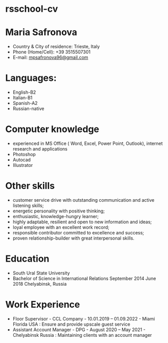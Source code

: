 # rsschool-cv
# Maria Safronova 	
* Country & City of residence: Trieste, Italy 	
* Phone (Home/Cell): +39 3515507301
* E-mail: mpsafronova96@gmail.com
# Languages:	
* English-B2			
* Italian-B1		
* Spanish-A2	
* Russian-native  				
# Computer knowledge
* experienced in MS Office ( Word, Excel, Power Point, Outlook), internet research and applications
* Photoshop
* Autocad
* Illustrator 
# Other skills  
* customer service drive with outstanding communication and active listening skills; 
* energetic personality with positive thinking; 
* enthusiastic, knowledge-hungry learner; 
* highly adaptable, resilient and open to new information and ideas; 
* loyal employee with an excellent work record; 
* responsible contributor committed to excellence and success; 
* proven relationship-builder with great interpersonal skills.
# Education  
* South Ural State University	
* Bachelor of Science in International Relations	September 2014	 June 2018	Chelyabinsk, Russia 
# Work Experience
* Floor Supervisor - CCL Company - 10.01.2019 – 01.09.2022 - Miami Florida	USA : Ensure and provide upscale guest service        
* Assistant Account Manager - DPG - August 2020 – May 2021 - Chelyabinsk	Russia : Maintaining clients with an account manager       


